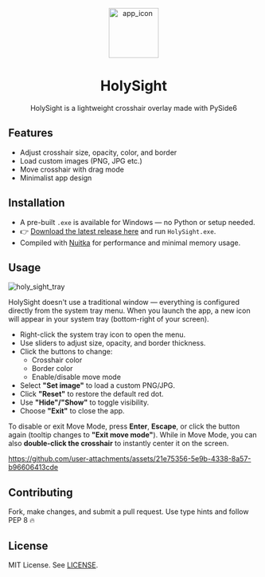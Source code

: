 <p align="center">
  <img src="https://github.com/user-attachments/assets/81e9d5cd-0008-4f13-a1c6-035cc81504be" alt="app_icon" width="100"/>
</p>

<h1 align="center">HolySight</h1>

<p align="center">
  HolySight is a lightweight crosshair overlay made with PySide6
</p>

## Features
- Adjust crosshair size, opacity, color, and border
- Load custom images (PNG, JPG etc.)
- Move crosshair with drag mode
- Minimalist app design

## Installation  
- A pre-built `.exe` is available for Windows — no Python or setup needed.  
- 👉 [Download the latest release here](../../releases) and run `HolySight.exe`.  
- Compiled with [Nuitka](https://github.com/Nuitka/Nuitka) for performance and minimal memory usage.


## Usage
![holy_sight_tray](https://github.com/user-attachments/assets/dd3e5857-3ea3-44b8-864e-b96772fcd642)

HolySight doesn't use a traditional window — everything is configured directly from the system tray menu.
When you launch the app, a new icon will appear in your system tray (bottom-right of your screen).

- Right-click the system tray icon to open the menu.
- Use sliders to adjust size, opacity, and border thickness.
- Click the buttons to change:
  - Crosshair color
  - Border color
  - Enable/disable move mode
- Select **"Set image"** to load a custom PNG/JPG.
- Click **"Reset"** to restore the default red dot.
- Use **"Hide"/"Show"** to toggle visibility.
- Choose **"Exit"** to close the app.

To disable or exit Move Mode, press **Enter**, **Escape**, or click the button again (tooltip changes to **"Exit move mode"**).
While in Move Mode, you can also **double-click the crosshair** to instantly center it on the screen.

https://github.com/user-attachments/assets/21e75356-5e9b-4338-8a57-b96606413cde

## Contributing
Fork, make changes, and submit a pull request. Use type hints and follow PEP 8 🔥

## License
MIT License. See [LICENSE](LICENSE).
